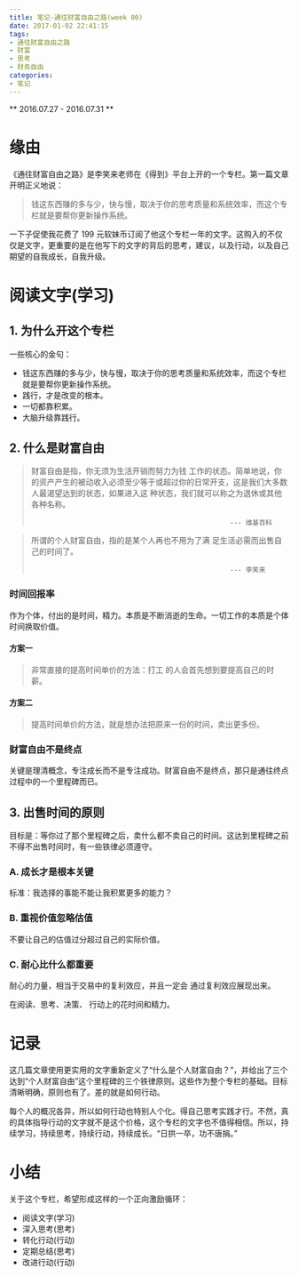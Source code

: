 ```yaml
---
title: 笔记-通往财富自由之路(week 00)
date: 2017-01-02 22:41:15
tags:
- 通往财富自由之路
- 财富
- 思考
- 财务自由
categories:
- 笔记
---
```


** 2016.07.27 - 2016.07.31 **

# 缘由

《通往财富自由之路》是李笑来老师在《得到》平台上开的一个专栏。第一篇文章开明正义地说：

> 钱这东西赚的多与少，快与慢，取决于你的思考质量和系统效率，而这个专栏就是要帮你更新操作系统。

一下子促使我花费了 199 元软妹币订阅了他这个专栏一年的文字。这购入的不仅仅是文字，更重要的是在他写下的文字的背后的思考，建议，以及行动，以及自己期望的自我成长，自我升级。

# 阅读文字(学习)
## 1. 为什么开这个专栏

一些核心的金句：
- 钱这东西赚的多与少，快与慢，取决于你的思考质量和系统效率，而这个专栏就是要帮你更新操作系统。
- 践行，才是改变的根本。
- 一切都靠积累。
- 大脑升级靠践行。

## 2. 什么是财富自由

> 财富自由是指，你无须为生活开销而努力为钱 工作的状态。简单地说，你的资产产生的被动收入必须至少等于或超过你的日常开支，这是我们大多数人最渴望达到的状态，如果进入这 种状态，我们就可以称之为退休或其他各种名称。
>
>                                                       --- 维基百科

> 所谓的个人财富自由，指的是某个人再也不用为了满 足生活必需而出售自己的时间了。 
>
>                                                       --- 李笑来

### 时间回报率

作为个体，付出的是时间，精力。本质是不断消逝的生命。一切工作的本质是个体时间换取价值。

#### 方案一 

> 非常直接的提高时间单价的方法：打工 的人会首先想到要提高自己的时薪。

#### 方案二 
> 提高时间单价的方法，就是想办法把原来一份的时间，卖出更多份。

### 财富自由不是终点

关键是理清概念，专注成长而不是专注成功。财富自由不是终点，那只是通往终点过程中的一个里程碑而已。

## 3. 出售时间的原则
目标是：等你过了那个里程碑之后，卖什么都不卖自己的时间。这达到里程碑之前不得不出售时间时，有一些铁律必须遵守。

### A. 成长才是根本关键
标准：我选择的事能不能让我积累更多的能力？

### B. 重视价值忽略估值
不要让自己的估值过分超过自己的实际价值。

### C. 耐心比什么都重要
耐心的力量，相当于交易中的复利效应，并且一定会 通过复利效应展现出来。

在阅读、思考、决策、 行动上的花时间和精力。

# 记录
这几篇文章使用更实用的文字重新定义了“什么是个人财富自甶？”，并给出了三个达到“个人财富自甶”这个里程碑的三个铁律原则。这些作为整个专栏的基础。目标清晰明确，原则也有了。差的就是如何行动。

每个人的概况各异，所以如何行动也特别人个化。得自己思考实践才行。不然，真的具体指导行动的文字就不是这个价格，这个专栏的文字也不值得相信。所以，持续学习，持续思考，持续行动，持续成长。“日拱一卒，功不唐捐。”

# 小结
关于这个专栏，希望形成这样的一个正向激励循环：
- 阅读文字(学习)
- 深入思考(思考)
- 转化行动(行动)
- 定期总结(思考)
- 改进行动(行动)










